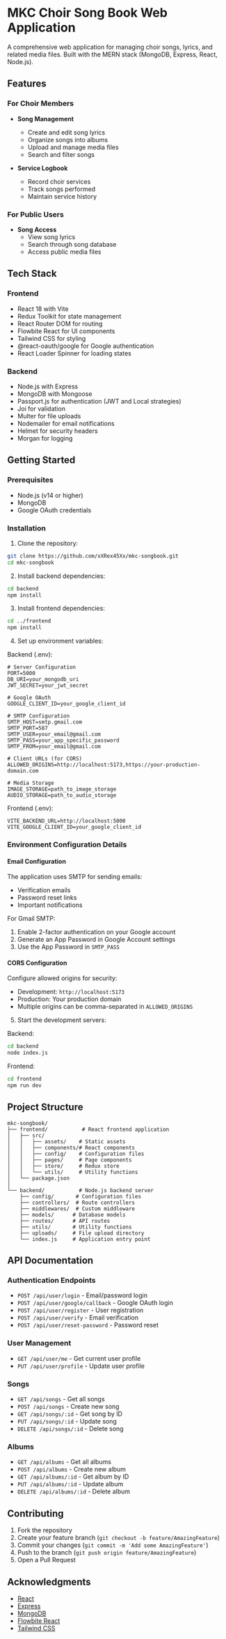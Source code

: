 # MKC Choir Song Book Web Application

A comprehensive web application for managing choir songs, lyrics, and related media files. Built with the MERN stack (MongoDB, Express, React, Node.js).

## Features

### For Choir Members

-   **Song Management**

    -   Create and edit song lyrics
    -   Organize songs into albums
    -   Upload and manage media files
    -   Search and filter songs

-   **Service Logbook**
    -   Record choir services
    -   Track songs performed
    -   Maintain service history

### For Public Users

-   **Song Access**
    -   View song lyrics
    -   Search through song database
    -   Access public media files

## Tech Stack

### Frontend

-   React 18 with Vite
-   Redux Toolkit for state management
-   React Router DOM for routing
-   Flowbite React for UI components
-   Tailwind CSS for styling
-   @react-oauth/google for Google authentication
-   React Loader Spinner for loading states

### Backend

-   Node.js with Express
-   MongoDB with Mongoose
-   Passport.js for authentication (JWT and Local strategies)
-   Joi for validation
-   Multer for file uploads
-   Nodemailer for email notifications
-   Helmet for security headers
-   Morgan for logging

## Getting Started

### Prerequisites

-   Node.js (v14 or higher)
-   MongoDB
-   Google OAuth credentials

### Installation

1. Clone the repository:

```bash
git clone https://github.com/xXRex45Xx/mkc-songbook.git
cd mkc-songbook
```

2. Install backend dependencies:

```bash
cd backend
npm install
```

3. Install frontend dependencies:

```bash
cd ../frontend
npm install
```

4. Set up environment variables:

Backend (.env):

```env
# Server Configuration
PORT=5000
DB_URI=your_mongodb_uri
JWT_SECRET=your_jwt_secret

# Google OAuth
GOOGLE_CLIENT_ID=your_google_client_id

# SMTP Configuration
SMTP_HOST=smtp.gmail.com
SMTP_PORT=587
SMTP_USER=your_email@gmail.com
SMTP_PASS=your_app_specific_password
SMTP_FROM=your_email@gmail.com

# Client URLs (for CORS)
ALLOWED_ORIGINS=http://localhost:5173,https://your-production-domain.com

# Media Storage
IMAGE_STORAGE=path_to_image_storage
AUDIO_STORAGE=path_to_audio_storage
```

Frontend (.env):

```env
VITE_BACKEND_URL=http://localhost:5000
VITE_GOOGLE_CLIENT_ID=your_google_client_id
```

### Environment Configuration Details

#### Email Configuration

The application uses SMTP for sending emails:

-   Verification emails
-   Password reset links
-   Important notifications

For Gmail SMTP:

1. Enable 2-factor authentication on your Google account
2. Generate an App Password in Google Account settings
3. Use the App Password in `SMTP_PASS`

#### CORS Configuration

Configure allowed origins for security:

-   Development: `http://localhost:5173`
-   Production: Your production domain
-   Multiple origins can be comma-separated in `ALLOWED_ORIGINS`

5. Start the development servers:

Backend:

```bash
cd backend
node index.js
```

Frontend:

```bash
cd frontend
npm run dev
```

## Project Structure

```
mkc-songbook/
├── frontend/           # React frontend application
│   ├── src/
│   │   ├── assets/    # Static assets
│   │   ├── components/# React components
│   │   ├── config/    # Configuration files
│   │   ├── pages/     # Page components
│   │   ├── store/     # Redux store
│   │   └── utils/     # Utility functions
│   └── package.json
│
└── backend/           # Node.js backend server
    ├── config/       # Configuration files
    ├── controllers/  # Route controllers
    ├── middlewares/  # Custom middleware
    ├── models/      # Database models
    ├── routes/      # API routes
    ├── utils/       # Utility functions
    ├── uploads/     # File upload directory
    └── index.js     # Application entry point
```

## API Documentation

### Authentication Endpoints

-   `POST /api/user/login` - Email/password login
-   `POST /api/user/google/callback` - Google OAuth login
-   `POST /api/user/register` - User registration
-   `POST /api/user/verify` - Email verification
-   `POST /api/user/reset-password` - Password reset

### User Management

-   `GET /api/user/me` - Get current user profile
-   `PUT /api/user/profile` - Update user profile

### Songs

-   `GET /api/songs` - Get all songs
-   `POST /api/songs` - Create new song
-   `GET /api/songs/:id` - Get song by ID
-   `PUT /api/songs/:id` - Update song
-   `DELETE /api/songs/:id` - Delete song

### Albums

-   `GET /api/albums` - Get all albums
-   `POST /api/albums` - Create new album
-   `GET /api/albums/:id` - Get album by ID
-   `PUT /api/albums/:id` - Update album
-   `DELETE /api/albums/:id` - Delete album

## Contributing

1. Fork the repository
2. Create your feature branch (`git checkout -b feature/AmazingFeature`)
3. Commit your changes (`git commit -m 'Add some AmazingFeature'`)
4. Push to the branch (`git push origin feature/AmazingFeature`)
5. Open a Pull Request

## Acknowledgments

-   [React](https://reactjs.org/)
-   [Express](https://expressjs.com/)
-   [MongoDB](https://www.mongodb.com/)
-   [Flowbite React](https://flowbite-react.com/)
-   [Tailwind CSS](https://tailwindcss.com/)

